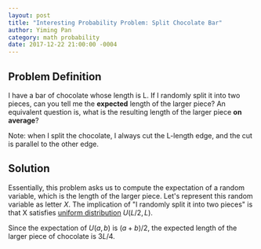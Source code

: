 ```yaml
---
layout: post
title: "Interesting Probability Problem: Split Chocolate Bar"
author: Yiming Pan
category: math probability
date: 2017-12-22 21:00:00 -0004
---
```


<script type="text/x-mathjax-config">
MathJax.Hub.Config({
  tex2jax: {inlineMath: [['$','$'], ['\\(','\\)']]}
});
</script>
<script src="https://cdnjs.cloudflare.com/ajax/libs/mathjax/2.7.0/MathJax.js?config=TeX-AMS-MML_HTMLorMML" type="text/javascript"></script>

## Problem Definition

I have a bar of chocolate whose length is L. If I randomly split it into two pieces, can you tell me the **expected** length of the larger piece? An equivalent question is, what is the resulting length of the larger piece **on average**?

Note: when I split the chocolate, I always cut the L-length edge, and the cut is parallel to the other edge.

## Solution

Essentially, this problem asks us to compute the expectation of a random variable, which is the length of the larger piece. Let's represent this random variable as letter $X$. The implication of "I randomly split it into two pieces" is that X satisfies [uniform distribution](https://en.wikipedia.org/wiki/Uniform_distribution_(continuous)) $U(L/2, L)$.

Since the expectation of $U(a, b)$ is $(a+b)/2$, the expected length of the larger piece of chocolate is $3L/4$.
